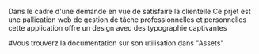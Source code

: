 Dans le cadre d'une demande en vue de satisfaire la clientelle Ce prjet est une pallication web de gestion de tâche professionnelles et personnelles cette application offre un design avec des typographie captivantes

#Vous trouverz la documentation sur son utilisation dans "Assets"
